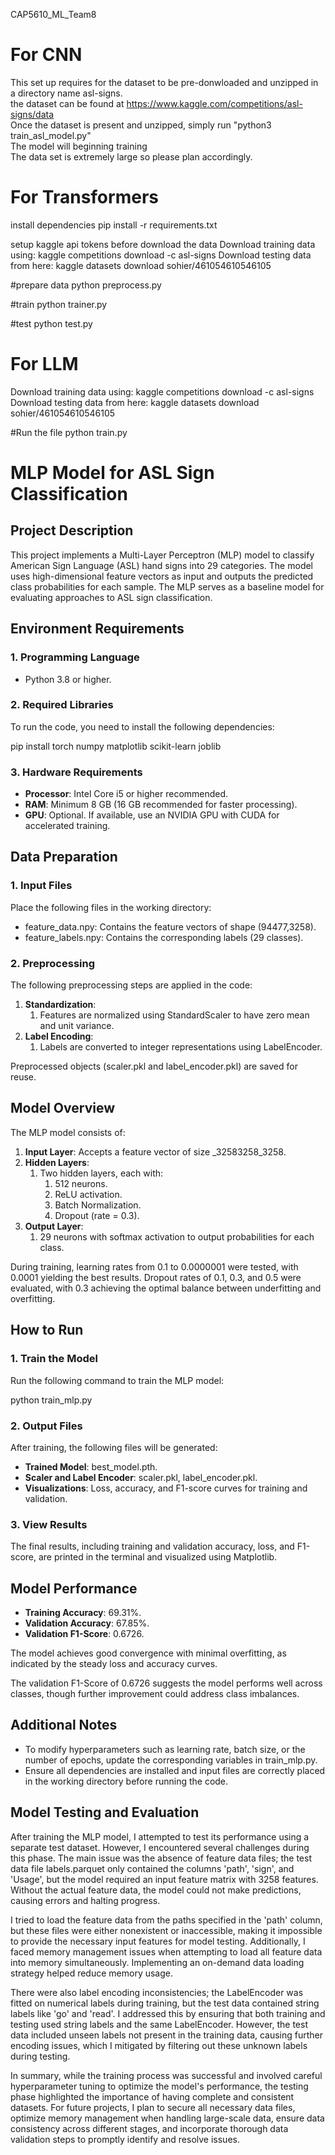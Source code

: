 CAP5610_ML_Team8

# For CNN  
This set up requires for the dataset to be pre-donwloaded and unzipped in a directory name asl-signs.  
the dataset can be found at https://www.kaggle.com/competitions/asl-signs/data  
Once the dataset is present and unzipped, simply run "python3 train_asl_model.py"  
The model will beginning training  
The data set is extremely large so please plan accordingly.  


# For Transformers  
install dependencies
pip install -r requirements.txt

setup kaggle api tokens before download the data
Download training data using: kaggle competitions download -c asl-signs
Download testing data from here: kaggle datasets download sohier/461054610546105

#prepare data
python preprocess.py

#train
python trainer.py

#test
python test.py

# For LLM  
Download training data using: kaggle competitions download -c asl-signs Download testing data from here: kaggle datasets download sohier/461054610546105  

#Run the file python train.py

# **MLP Model for ASL Sign Classification**

## **Project Description**

This project implements a Multi-Layer Perceptron (MLP) model to classify American Sign Language (ASL) hand signs into 29 categories. The model uses high-dimensional feature vectors as input and outputs the predicted class probabilities for each sample. The MLP serves as a baseline model for evaluating approaches to ASL sign classification.

## **Environment Requirements**

### **1\. Programming Language**

- Python 3.8 or higher.

### **2\. Required Libraries**

To run the code, you need to install the following dependencies:

pip install torch numpy matplotlib scikit-learn joblib

### **3\. Hardware Requirements**

- **Processor**: Intel Core i5 or higher recommended.
- **RAM**: Minimum 8 GB (16 GB recommended for faster processing).
- **GPU**: Optional. If available, use an NVIDIA GPU with CUDA for accelerated training.

## **Data Preparation**

### **1\. Input Files**

Place the following files in the working directory:

- feature_data.npy: Contains the feature vectors of shape (94477,3258).
- feature_labels.npy: Contains the corresponding labels (29 classes).

### **2\. Preprocessing**

The following preprocessing steps are applied in the code:

1. **Standardization**:
    1. Features are normalized using StandardScaler to have zero mean and unit variance.
2. **Label Encoding**:
    1. Labels are converted to integer representations using LabelEncoder.

Preprocessed objects (scaler.pkl and label_encoder.pkl) are saved for reuse.

## **Model Overview**

The MLP model consists of:

1. **Input Layer**: Accepts a feature vector of size _32583258_3258.
2. **Hidden Layers**:
    1. Two hidden layers, each with:
        1. 512 neurons.
        2. ReLU activation.
        3. Batch Normalization.
        4. Dropout (rate = 0.3).
3. **Output Layer**:
    1. 29 neurons with softmax activation to output probabilities for each class.

During training, learning rates from 0.1 to 0.0000001 were tested, with 0.0001 yielding the best results. Dropout rates of 0.1, 0.3, and 0.5 were evaluated, with 0.3 achieving the optimal balance between underfitting and overfitting.

## **How to Run**

### **1\. Train the Model**

Run the following command to train the MLP model:

python train_mlp.py

### **2\. Output Files**

After training, the following files will be generated:

- **Trained Model**: best_model.pth.
- **Scaler and Label Encoder**: scaler.pkl, label_encoder.pkl.
- **Visualizations**: Loss, accuracy, and F1-score curves for training and validation.

### **3\. View Results**

The final results, including training and validation accuracy, loss, and F1-score, are printed in the terminal and visualized using Matplotlib.

## **Model Performance**

- **Training Accuracy**: 69.31%.
- **Validation Accuracy**: 67.85%.
- **Validation F1-Score**: 0.6726.

The model achieves good convergence with minimal overfitting, as indicated by the steady loss and accuracy curves.

The validation F1-Score of 0.6726 suggests the model performs well across classes, though further improvement could address class imbalances.

## **Additional Notes**

- To modify hyperparameters such as learning rate, batch size, or the number of epochs, update the corresponding variables in train_mlp.py.
- Ensure all dependencies are installed and input files are correctly placed in the working directory before running the code.  

## **Model Testing and Evaluation**
After training the MLP model, I attempted to test its performance using a separate test dataset. However, I encountered several challenges during this phase. The main issue was the absence of feature data files; the test data file labels.parquet only contained the columns 'path', 'sign', and 'Usage', but the model required an input feature matrix with 3258 features. Without the actual feature data, the model could not make predictions, causing errors and halting progress.  

I tried to load the feature data from the paths specified in the 'path' column, but these files were either nonexistent or inaccessible, making it impossible to provide the necessary input features for model testing. Additionally, I faced memory management issues when attempting to load all feature data into memory simultaneously. Implementing an on-demand data loading strategy helped reduce memory usage.  

There were also label encoding inconsistencies; the LabelEncoder was fitted on numerical labels during training, but the test data contained string labels like 'go' and 'read'. I addressed this by ensuring that both training and testing used string labels and the same LabelEncoder. However, the test data included unseen labels not present in the training data, causing further encoding issues, which I mitigated by filtering out these unknown labels during testing.  

In summary, while the training process was successful and involved careful hyperparameter tuning to optimize the model's performance, the testing phase highlighted the importance of having complete and consistent datasets. For future projects, I plan to secure all necessary data files, optimize memory management when handling large-scale data, ensure data consistency across different stages, and incorporate thorough data validation steps to promptly identify and resolve issues.  
